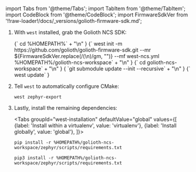 import Tabs from '@theme/Tabs';
import TabItem from '@theme/TabItem';
import CodeBlock from '@theme/CodeBlock';
import FirmwareSdkVer from '!!raw-loader!/docs/_versions/golioth-firmware-sdk.md';

1. With `west` installed, grab the Golioth NCS SDK:

    <CodeBlock language="console">
        {` cd %HOMEPATH%` + "\n" }
        {` west init -m https://github.com/golioth/golioth-firmware-sdk.git --mr ${FirmwareSdkVer.replace(/(\n)/gm, "")} --mf west-ncs.yml %HOMEPATH%/golioth-ncs-workspace` + "\n" }
        {` cd golioth-ncs-workspace` + "\n" }
        { `git submodule update --init --recursive` + "\n" }
        {` west update` }
    </CodeBlock>

2. Tell `west` to automatically configure CMake:

    ```
    west zephyr-export
    ```

3. Lastly, install the remaining dependencies:

    <Tabs
    groupId="west-installation"
    defaultValue="global"
    values={[
    {label: 'Install within a virtualenv', value: 'virtualenv'},
    {label: 'Install globally', value: 'global'},
    ]}>
    <TabItem value="virtualenv">

    ```
    pip install -r %HOMEPATH%/golioth-ncs-workspace/zephyr/scripts/requirements.txt
    ```

    </TabItem>
    <TabItem value="global">

    ```
    pip3 install -r %HOMEPATH%/golioth-ncs-workspace/zephyr/scripts/requirements.txt
    ```

    </TabItem>
    </Tabs>
